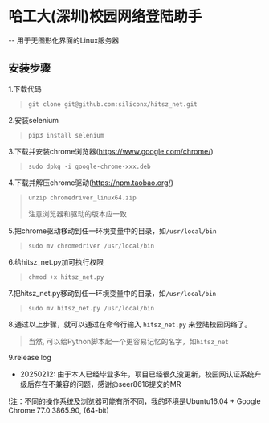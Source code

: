 # 哈工大(深圳)校园网络登陆助手
-- 用于无图形化界面的Linux服务器

## 安装步骤

1.下载代码
>`git clone git@github.com:siliconx/hitsz_net.git`

2.安装selenium
>`pip3 install selenium`

3.下载并安装chrome浏览器(https://www.google.com/chrome/)
>`sudo dpkg -i google-chrome-xxx.deb`

4.下载并解压chrome驱动(https://npm.taobao.org/)
>`unzip chromedriver_linux64.zip`
>
>注意浏览器和驱动的版本应一致

5.把chrome驱动移动到任一环境变量中的目录，如`/usr/local/bin`
>`sudo mv chromedriver /usr/local/bin`

6.给hitsz_net.py加可执行权限
>`chmod +x hitsz_net.py`

7.把hitsz_net.py移动到任一环境变量中的目录，如`/usr/local/bin`
>`sudo mv hitsz_net.py /usr/local/bin`

8.通过以上步骤，就可以通过在命令行输入 `hitsz_net.py` 来登陆校园网络了。
>当然, 可以给Python脚本起一个更容易记忆的名字，如`hitsz_net`

9.release log
* 20250212: 由于本人已经毕业多年，项目已经很久没更新，校园网认证系统升级后存在不兼容的问题，感谢@seer8616提交的MR

!注：不同的操作系统及浏览器可能有所不同，我的环境是Ubuntu16.04 + Google Chrome 77.0.3865.90, (64-bit)
